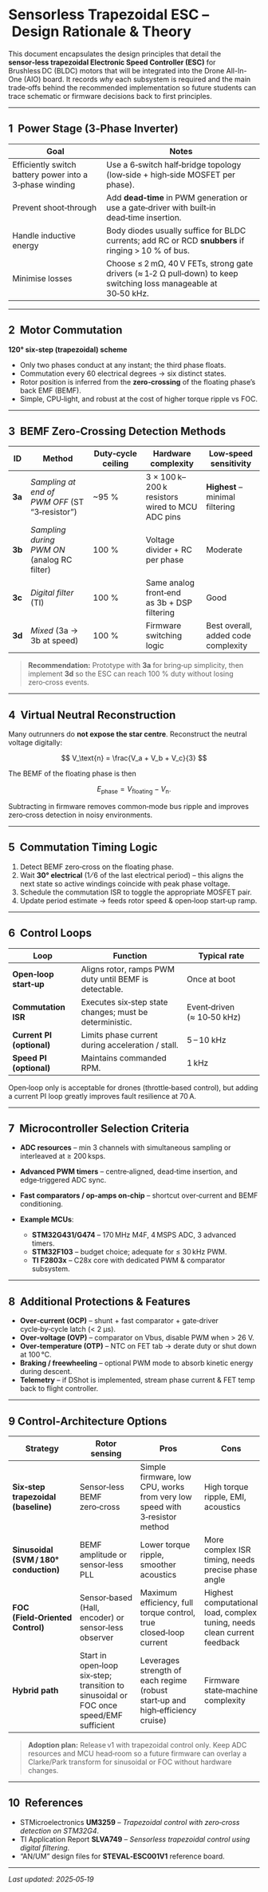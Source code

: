 # Sensorless Trapezoidal ESC – Design Rationale & Theory

This document encapsulates the design principles that detail the **sensor‑less trapezoidal Electronic Speed Controller (ESC)** for Brushless DC (BLDC) motors that will be integrated into the Drone All-In-One (AIO) board.  It records *why* each subsystem is required and the main trade‑offs behind the recommended implementation so future students can trace schematic or firmware decisions back to first principles.

---

## 1  Power Stage (3‑Phase Inverter)

| Goal                                                    | Notes                                                                                                             |
| ------------------------------------------------------- | ----------------------------------------------------------------------------------------------------------------- |
| Efficiently switch battery power into a 3‑phase winding | Use a 6‑switch half‑bridge topology (low‑side + high‑side MOSFET per phase).                                      |
| Prevent shoot‑through                                   | Add **dead‑time** in PWM generation or use a gate‑driver with built‑in dead‑time insertion.                       |
| Handle inductive energy                                 | Body diodes usually suffice for BLDC currents; add RC or RCD **snubbers** if ringing > 10 % of bus.               |
| Minimise losses                                         | Choose ≤ 2 mΩ, 40 V FETs, strong gate drivers (≈ 1‑2 Ω pull‑down) to keep switching loss manageable at 30‑50 kHz. |

---

## 2  Motor Commutation

**120° six‑step (trapezoidal) scheme**

* Only two phases conduct at any instant; the third phase floats.
* Commutation every 60 electrical degrees → six distinct states.
* Rotor position is inferred from the **zero‑crossing** of the floating phase’s back EMF (BEMF).
* Simple, CPU‑light, and robust at the cost of higher torque ripple vs FOC.

---

## 3  BEMF Zero‑Crossing Detection Methods

| ID     | Method                                         | Duty‑cycle ceiling | Hardware complexity                             | Low‑speed sensitivity               |
| ------ | ---------------------------------------------- | ------------------ | ----------------------------------------------- | ----------------------------------- |
| **3a** | *Sampling at end of PWM OFF* (ST “3‑resistor”) | \~95 %             | 3 × 100 k–200 k resistors wired to MCU ADC pins | **Highest** – minimal filtering     |
| **3b** | *Sampling during PWM ON* (analog RC filter)    | 100 %              | Voltage divider + RC per phase                  | Moderate                            |
| **3c** | *Digital filter* (TI)                          | 100 %              | Same analog front‑end as 3b + DSP filtering     | Good                                |
| **3d** | *Mixed* (3a → 3b at speed)                     | 100 %              | Firmware switching logic                        | Best overall, added code complexity |

> **Recommendation:** Prototype with **3a** for bring‑up simplicity, then implement **3d** so the ESC can reach 100 % duty without losing zero‑cross events.

---

## 4  Virtual Neutral Reconstruction

Many outrunners do **not expose the star centre**.  Reconstruct the neutral voltage digitally:

$$
V_\text{n} = \frac{V_a + V_b + V_c}{3}
$$

The BEMF of the floating phase is then

$$
E_{\text{phase}} = V_{\text{floating}} - V_\text{n}.
$$

Subtracting in firmware removes common‑mode bus ripple and improves zero‑cross detection in noisy environments.

---

## 5  Commutation Timing Logic

1. Detect BEMF zero‑cross on the floating phase.
2. Wait **30° electrical** (1 ⁄ 6 of the last electrical period) – this aligns the next state so active windings coincide with peak phase voltage.
3. Schedule the commutation ISR to toggle the appropriate MOSFET pair.
4. Update period estimate → feeds rotor speed & open‑loop start‑up ramp.

---

## 6  Control Loops

| Loop                      | Function                                                | Typical rate               |
| ------------------------- | ------------------------------------------------------- | -------------------------- |
| **Open‑loop start‑up**    | Aligns rotor, ramps PWM duty until BEMF is detectable.  | Once at boot               |
| **Commutation ISR**       | Executes six‑step state changes; must be deterministic. | Event‑driven (≈ 10‑50 kHz) |
| **Current PI (optional)** | Limits phase current during acceleration / stall.       | 5 – 10 kHz                 |
| **Speed PI (optional)**   | Maintains commanded RPM.                                | 1 kHz                      |

Open‑loop only is acceptable for drones (throttle‑based control), but adding a current PI loop greatly improves fault resilience at 70 A.

---

## 7  Microcontroller Selection Criteria

* **ADC resources** – min 3 channels with simultaneous sampling or interleaved at ≥ 200 ksps.
* **Advanced PWM timers** – centre‑aligned, dead‑time insertion, and edge‑triggered ADC sync.
* **Fast comparators / op‑amps on‑chip** – shortcut over‑current and BEMF conditioning.
* **Example MCUs**:

  * **STM32G431/G474** – 170 MHz M4F, 4 MSPS ADC, 3 advanced timers.
  * **STM32F103** – budget choice; adequate for ≤ 30 kHz PWM.
  * **TI F2803x** – C28x core with dedicated PWM & comparator subsystem.

---

## 8  Additional Protections & Features

* **Over‑current (OCP)** – shunt + fast comparator + gate‑driver cycle‑by‑cycle latch (< 2 µs).
* **Over‑voltage (OVP)** – comparator on Vbus, disable PWM when > 26 V.
* **Over‑temperature (OTP)** – NTC on FET tab → derate duty or shut down at 100 °C.
* **Braking / freewheeling** – optional PWM mode to absorb kinetic energy during descent.
* **Telemetry** – if DShot is implemented, stream phase current & FET temp back to flight controller.

---

## 9 Control‑Architecture Options

| Strategy | Rotor sensing | Pros | Cons | Typical use case |
|----------|---------------|------|------|------------------|
| **Six‑step trapezoidal (baseline)** | Sensor‑less BEMF zero‑cross | Simple firmware, low CPU, works from very low speed with 3‑resistor method | High torque ripple, EMI, acoustics | Quadcopter ESCs where flight controller closes outer loop |
| **Sinusoidal (SVM / 180° conduction)** | BEMF amplitude or sensor‑less PLL | Lower torque ripple, smoother acoustics | More complex ISR timing, needs precise phase angle | Gimbals, low‑noise drones |
| **FOC (Field‑Oriented Control)** | Sensor‑based (Hall, encoder) or sensor‑less observer | Maximum efficiency, full torque control, true closed‑loop current | Highest computational load, complex tuning, needs clean current feedback | EVTOL, robotics, high‑performance e‑bike ESCs |
| **Hybrid path** | Start in open‑loop six‑step; transition to sinusoidal or FOC once speed/EMF sufficient | Leverages strength of each regime (robust start‑up and high‑efficiency cruise) | Firmware state‑machine complexity | Versatile AIO drone power boards |

> **Adoption plan:** Release v1 with trapezoidal control only. Keep ADC resources and MCU head‑room so a future firmware can overlay a Clarke/Park transform for sinusoidal or FOC without hardware changes.


---

## 10  References

* STMicroelectronics **UM3259** – *Trapezoidal control with zero‑cross detection on STM32G4*.
* TI Application Report **SLVA749** – *Sensorless trapezoidal control using digital filtering*.
* “AN/UM” design files for **STEVAL‑ESC001V1** reference board.

---

*Last updated: 2025‑05‑19*
